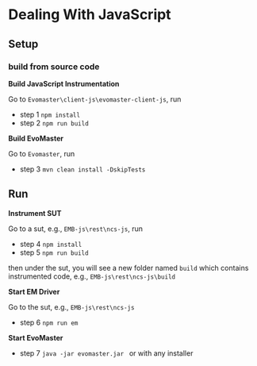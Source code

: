 # Dealing With JavaScript

## Setup
### build from source code
**Build JavaScript Instrumentation**

Go to `Evomaster\client-js\evomaster-client-js`, run
- step 1 `npm install`
- step 2 `npm run build`

**Build EvoMaster**

Go to `Evomaster`, run
- step 3 `mvn clean install -DskipTests`

## Run
**Instrument SUT**

Go to a sut, e.g., `EMB-js\rest\ncs-js`, run
- step 4 `npm install`
- step 5 `npm run build`

then under the sut, you will see a new folder named `build` which contains instrumented code,
e.g., `EMB-js\rest\ncs-js\build`

**Start EM Driver**

Go to the sut, e.g., `EMB-js\rest\ncs-js`
- step 6 `npm run em`

**Start EvoMaster**

- step 7 `java -jar evomaster.jar ` or with any installer

